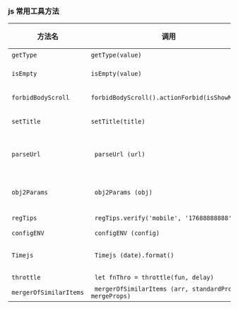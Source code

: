 ### js 常用工具方法

| 方法名 | 调用 | 参数类型 | 默认参数 | 说明 |
|-------|-------|---------|-------|-------|
| `getType` | `getType(value)` | `any` | - | 获取数据具体类型 |
| `isEmpty` | `isEmpty(value)` | `any` | - | 判断所有数据类型是否为空 |
| `forbidBodyScroll` | `forbidBodyScroll().actionForbid(isShowMask)` | `Boolean` | - | 禁止body滚动，解决弹出蒙层滑动穿透问题 |
| `setTitle` | `setTitle(title)` | `String` | - | 设置页面 title，单页面应用，兼容 title 问题 |
| `parseUrl` | ` parseUrl (url)` | `String or null` | `current url` | 解析链接中的数据 `http://example/api?name=hello&msg=world => { name: 'hello', msg: 'world' }` |
| `obj2Params` | ` obj2Params (obj)` | `Object or null` | - | 对象转 form 数据 `{ name: 'hello', msg: 'world' } => name=hello&msg=world` |
| `regTips` | ` regTips.verify('mobile', '17688888888')` | `type, value` | - | 正则判断 |
| `configENV` | ` configENV (config)` | `Object` | - | 判断当前 `url` 所用变量 |
| `Timejs` | ` Timejs (date).format()` | - | `new Date()&YYYY-MM-DD HH:mm:ss` | 日期格式化 |
| `throttle` | ` let fnThro = throttle(fun, delay)` | - | - | 节流函数 |
| `mergerOfSimilarItems` | ` mergerOfSimilarItems (arr, standardProps, mergeProps)` | - | - | 合并同类项 |
